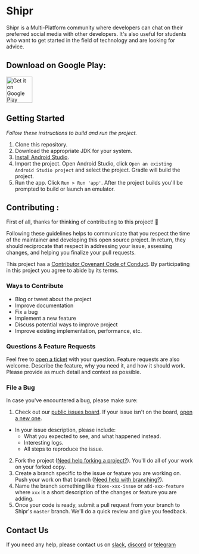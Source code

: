 # Shipr

Shipr is a Multi-Platform community where developers can chat on their 
preferred social media with other developers. It's also useful for 
students who want to get started in the field of technology and are 
looking for advice.

## Download on Google Play:

<a href="https://play.google.com/store/apps/details?id=tech.shipr.social"><img src="https://play.google.com/intl/en_us/badges/images/generic/en-play-badge.png" alt="Get it on Google Play" height="70"/></a>


## Getting Started

_Follow these instructions to build and run the project._

1. Clone this repository.
2. Download the appropriate JDK for your system.
3. [Install Android 
Studio](https://developer.android.com/sdk/index.html).
4. Import the project. Open Android Studio, click `Open an existing 
Android Studio project` and select the project. Gradle will build the 
project.
5. Run the app. Click `Run > Run 'app'`. After the project builds you'll 
be prompted to build or launch an emulator.


## Contributing :

First of all, thanks for thinking of contributing to this project! 👏

Following these guidelines helps to communicate that you respect the time of the maintainer and developing this open
source project. In return, they should reciprocate that respect in addressing your issue, assessing changes, and helping
you finalize your pull requests.

This project has a [Contributor Covenant Code of Conduct](./CODE_OF_CONDUCT.md). By participating in this project you
agree to abide by its terms.

### Ways to Contribute

- Blog or tweet about the project
- Improve documentation
- Fix a bug
- Implement a new feature
- Discuss potential ways to improve project
- Improve existing implementation, performance, etc.

### Questions & Feature Requests

Feel free to [open a ticket](https://github.com/Shipr-Hub/Shipr-Social-Android/issues/new) with your question. Feature requests are
also welcome. Describe the feature, why you need it, and how it should work. Please provide as much detail and context
as possible.

### File a Bug

In case you've encountered a bug, please make sure:

1. Check out our [public issues board][0]. If your issue isn't on the board, [open a new one][1].
- In your issue description, please include:
  - What you expected to see, and what happened instead.
  - Interesting logs.
  - All steps to reproduce the issue.
2. Fork the project ([Need help forking a project?][3]). You'll do all of your work on your forked copy.
3. Create a branch specific to the issue or feature you are working on. Push your work on that branch ([Need help with branching?][4]).
4. Name the branch something like `fixes-xxx-issue` or `add-xxx-feature` where `xxx` is a short description of the changes or feature you are adding.
5. Once your code is ready, submit a pull request from your branch to Shipr's `master` branch. We'll do a quick review and give you feedback.

## Contact Us

If you need any help, please contact us on [slack][5], [discord][6] or [telegram][7]

[0]: https://github.com/Shipr-Hub/Shipr-Social-Android/issues
[1]: https://github.com/Shipr-Hub/Shipr-Social-Android/issues/new
[3]: https://help.github.com/articles/fork-a-repo/
[4]: https://github.com/Kunena/Kunena-Forum/wiki/Create-a-new-branch-with-git-and-manage-branches
[5]: https://communityinviter.com/apps/makertoolbox/shipr
[6]: http://discord.gg/x28KKWG
[7]: https://t.me/ShiprHub
